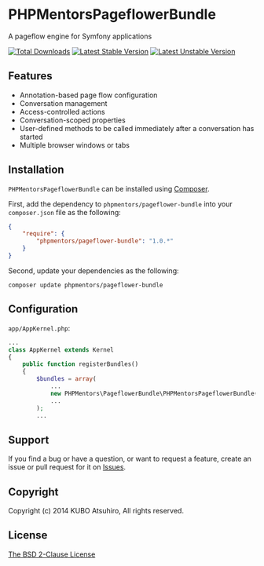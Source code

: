 # PHPMentorsPageflowerBundle

A pageflow engine for Symfony applications

[![Total Downloads](https://poser.pugx.org/phpmentors/pageflower-bundle/downloads.png)](https://packagist.org/packages/phpmentors/pageflower-bundle)
[![Latest Stable Version](https://poser.pugx.org/phpmentors/pageflower-bundle/v/stable.png)](https://packagist.org/packages/phpmentors/pageflower-bundle)
[![Latest Unstable Version](https://poser.pugx.org/phpmentors/pageflower-bundle/v/unstable.png)](https://packagist.org/packages/phpmentors/pageflower-bundle)

## Features

* Annotation-based page flow configuration
* Conversation management
* Access-controlled actions
* Conversation-scoped properties
* User-defined methods to be called immediately after a conversation has started
* Multiple browser windows or tabs

## Installation

`PHPMentorsPageflowerBundle` can be installed using [Composer](http://getcomposer.org/).

First, add the dependency to `phpmentors/pageflower-bundle` into your `composer.json` file as the following:

```json
{
    "require": {
        "phpmentors/pageflower-bundle": "1.0.*"
    }
}
```

Second, update your dependencies as the following:

```console
composer update phpmentors/pageflower-bundle
```

## Configuration

`app/AppKernel.php`:

```php
...
class AppKernel extends Kernel
{
    public function registerBundles()
    {
        $bundles = array(
            ...
            new PHPMentors\PageflowerBundle\PHPMentorsPageflowerBundle(),
            ...
        );
        ...
```

## Support

If you find a bug or have a question, or want to request a feature, create an issue or pull request for it on [Issues](https://github.com/phpmentors-jp/pageflower-bundle/issues).

## Copyright

Copyright (c) 2014 KUBO Atsuhiro, All rights reserved.

## License

[The BSD 2-Clause License](http://opensource.org/licenses/BSD-2-Clause)

